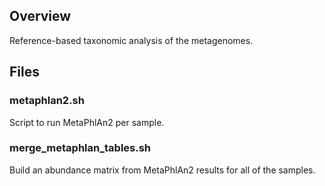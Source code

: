 ## Overview
Reference-based taxonomic analysis of the metagenomes.

## Files
### metaphlan2.sh
Script to run MetaPhlAn2 per sample.

### merge_metaphlan_tables.sh
Build an abundance matrix from MetaPhlAn2 results for all of the samples.
